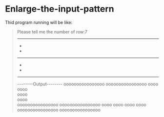 # Enlarge-the-input-pattern
Thid program running will be like:

>Please tell me the number of row:7
>****
>*   
>*   
>****
>   *
>   *
>****
>--------Output--------
>oooooooooooooooo
>oooooooooooooooo
>oooo            
>oooo            
>oooo            
>oooo            
>oooooooooooooooo
>oooooooooooooooo
>            oooo
>            oooo
>            oooo
>            oooo
>oooooooooooooooo
>oooooooooooooooo

